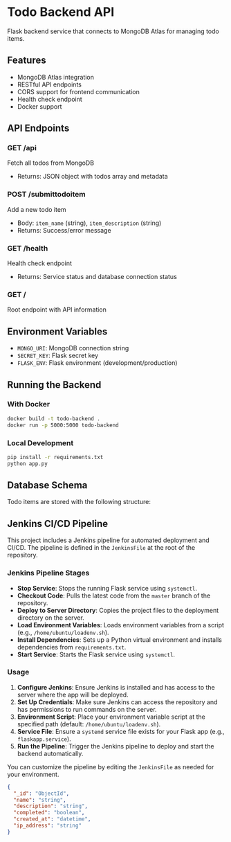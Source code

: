 # Todo Backend API

Flask backend service that connects to MongoDB Atlas for managing todo items.

## Features

- MongoDB Atlas integration
- RESTful API endpoints
- CORS support for frontend communication
- Health check endpoint
- Docker support

## API Endpoints

### GET /api

Fetch all todos from MongoDB

- Returns: JSON object with todos array and metadata

### POST /submittodoitem

Add a new todo item

- Body: `item_name` (string), `item_description` (string)
- Returns: Success/error message

### GET /health

Health check endpoint

- Returns: Service status and database connection status

### GET /

Root endpoint with API information

## Environment Variables

- `MONGO_URI`: MongoDB connection string
- `SECRET_KEY`: Flask secret key
- `FLASK_ENV`: Flask environment (development/production)

## Running the Backend

### With Docker

```bash
docker build -t todo-backend .
docker run -p 5000:5000 todo-backend
```

### Local Development

```bash
pip install -r requirements.txt
python app.py
```

## Database Schema

Todo items are stored with the following structure:

## Jenkins CI/CD Pipeline

This project includes a Jenkins pipeline for automated deployment and CI/CD. The pipeline is defined in the `JenkinsFile` at the root of the repository.

### Jenkins Pipeline Stages

- **Stop Service**: Stops the running Flask service using `systemctl`.
- **Checkout Code**: Pulls the latest code from the `master` branch of the repository.
- **Deploy to Server Directory**: Copies the project files to the deployment directory on the server.
- **Load Environment Variables**: Loads environment variables from a script (e.g., `/home/ubuntu/loadenv.sh`).
- **Install Dependencies**: Sets up a Python virtual environment and installs dependencies from `requirements.txt`.
- **Start Service**: Starts the Flask service using `systemctl`.

### Usage

1. **Configure Jenkins**: Ensure Jenkins is installed and has access to the server where the app will be deployed.
2. **Set Up Credentials**: Make sure Jenkins can access the repository and has permissions to run commands on the server.
3. **Environment Script**: Place your environment variable script at the specified path (default: `/home/ubuntu/loadenv.sh`).
4. **Service File**: Ensure a `systemd` service file exists for your Flask app (e.g., `flaskapp.service`).
5. **Run the Pipeline**: Trigger the Jenkins pipeline to deploy and start the backend automatically.

You can customize the pipeline by editing the `JenkinsFile` as needed for your environment.

```json
{
  "_id": "ObjectId",
  "name": "string",
  "description": "string",
  "completed": "boolean",
  "created_at": "datetime",
  "ip_address": "string"
}
```
